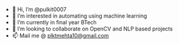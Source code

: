 - 👋 Hi, I’m @pulkit0007
- 👀 I’m interested in automating using machine learning
- 🌱 I’m currently in final year BTech
- 💞️ I’m looking to collaborate on OpenCV and NLP based projects
- 📫 Mail me @ plktmehta10@gmail.com

<!---
pulkit0007/pulkit0007 is a ✨ special ✨ repository because its `README.md` (this file) appears on your GitHub profile.
You can click the Preview link to take a look at your changes.
--->
